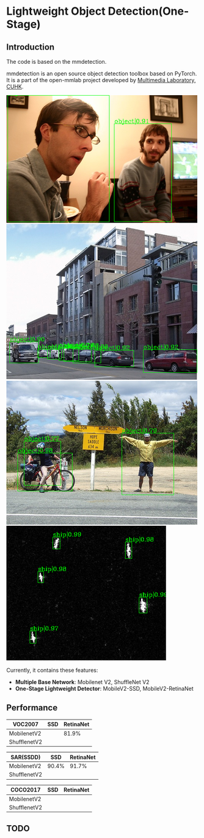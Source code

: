 
# Lightweight Object Detection(One-Stage)

## Introduction

The code is based on the mmdetection.

mmdetection is an open source object detection toolbox based on PyTorch. It is
a part of the open-mmlab project developed by [Multimedia Laboratory, CUHK](http://mmlab.ie.cuhk.edu.hk/).

![demo image](demo/V1.png)
![demo image](demo/V3.png)
![demo image](demo/V4.png)
![demo image](demo/1.png)

Currently, it contains these features:
- **Multiple Base Network**: Mobilenet V2, ShuffleNet V2
- **One-Stage Lightweight Detector**: MobileV2-SSD, MobileV2-RetinaNet


## Performance

| VOC2007      | SSD                                                                         | RetinaNet                                                                   
|--------------|-----------------------------------------------------------------------------|-----------------------------------------------------------------------------|
| MobilenetV2  |                                                                             | 81.9%                                                                        |
| ShufflenetV2 |                                                                             |                                                                              |



| SAR(SSDD)    | SSD                                                                          | RetinaNet                                                                   
|--------------|------------------------------------------------------------------------------|----------------------------------------------------------------------------|
| MobilenetV2  | 90.4%                                                                        | 91.7%                                                                      |
| ShufflenetV2 |                                                                             |                                                                              |


| COCO2017     | SSD                                                                          | RetinaNet                                                                   
|--------------|------------------------------------------------------------------------------|-----------------------------------------------------------------------------|
| MobilenetV2  |                                                                              |                                                                             |
| ShufflenetV2 |                                                                              |                                                                             |



## TODO
